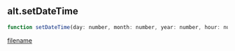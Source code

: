 ## alt.setDateTime

```js
function setDateTime(day: number, month: number, year: number, hour: number, minute: number, second: number);
```

[filename](method_setDateTime_m.md ':include')